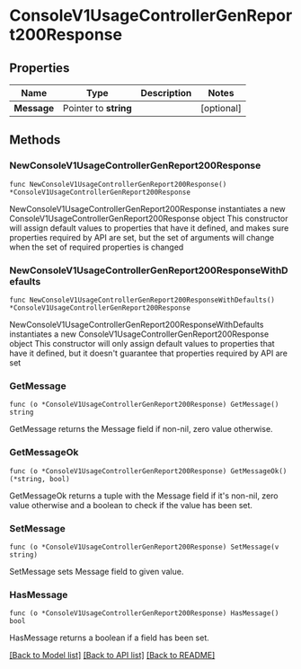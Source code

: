 # ConsoleV1UsageControllerGenReport200Response

## Properties

Name | Type | Description | Notes
------------ | ------------- | ------------- | -------------
**Message** | Pointer to **string** |  | [optional] 

## Methods

### NewConsoleV1UsageControllerGenReport200Response

`func NewConsoleV1UsageControllerGenReport200Response() *ConsoleV1UsageControllerGenReport200Response`

NewConsoleV1UsageControllerGenReport200Response instantiates a new ConsoleV1UsageControllerGenReport200Response object
This constructor will assign default values to properties that have it defined,
and makes sure properties required by API are set, but the set of arguments
will change when the set of required properties is changed

### NewConsoleV1UsageControllerGenReport200ResponseWithDefaults

`func NewConsoleV1UsageControllerGenReport200ResponseWithDefaults() *ConsoleV1UsageControllerGenReport200Response`

NewConsoleV1UsageControllerGenReport200ResponseWithDefaults instantiates a new ConsoleV1UsageControllerGenReport200Response object
This constructor will only assign default values to properties that have it defined,
but it doesn't guarantee that properties required by API are set

### GetMessage

`func (o *ConsoleV1UsageControllerGenReport200Response) GetMessage() string`

GetMessage returns the Message field if non-nil, zero value otherwise.

### GetMessageOk

`func (o *ConsoleV1UsageControllerGenReport200Response) GetMessageOk() (*string, bool)`

GetMessageOk returns a tuple with the Message field if it's non-nil, zero value otherwise
and a boolean to check if the value has been set.

### SetMessage

`func (o *ConsoleV1UsageControllerGenReport200Response) SetMessage(v string)`

SetMessage sets Message field to given value.

### HasMessage

`func (o *ConsoleV1UsageControllerGenReport200Response) HasMessage() bool`

HasMessage returns a boolean if a field has been set.


[[Back to Model list]](../README.md#documentation-for-models) [[Back to API list]](../README.md#documentation-for-api-endpoints) [[Back to README]](../README.md)


